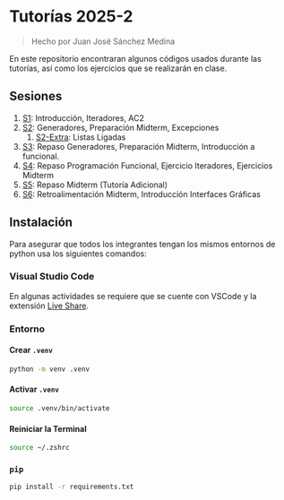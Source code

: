 # Tutorías 2025-2

> Hecho por Juan José Sánchez Medina

En este repositorio encontraran algunos códigos usados durante las tutorías, así como los ejercicios que se realizarán en clase.


## Sesiones

1. [S1](Sesiones/S1/S1.md): Introducción, Iteradores, AC2
2. [S2](Sesiones/S2/S2.md): Generadores, Preparación Midterm, Excepciones  
    1. [S2-Extra](Sesiones/S2/S2-Extra.md): Listas Ligadas
3. [S3](Sesiones/S3/S3.md): Repaso Generadores, Preparación Midterm, Introducción a funcional.
4. [S4](Sesiones/S4/S4.md): Repaso Programación Funcional, Ejercicio Iteradores, Ejercicios Midterm
5. [S5](Sesiones/S5/S5.md): Repaso Midterm (Tutoría Adicional)
6. [S6](Sesiones/S6/S6.md): Retroalimentación Midterm, Introducción Interfaces Gráficas
<!-- 7. [S7](Sesiones/S7/S7.md): Interfaces gráficas y threading. Actividad grupal -->


## Instalación

Para asegurar que todos los integrantes tengan los mismos entornos de python usa los siguientes comandos:

### Visual Studio Code

En algunas actividades se requiere que se cuente con VSCode y la extensión [Live Share](https://marketplace.visualstudio.com/items?itemName=MS-vsliveshare.vsliveshare).

### Entorno

#### Crear `.venv`

```bash
python -m venv .venv
```

#### Activar `.venv`

```bash
source .venv/bin/activate
```

#### Reiniciar la Terminal

```bash
source ~/.zshrc
```

### `pip` 

```bash
pip install -r requirements.txt
```

